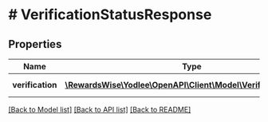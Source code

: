 # # VerificationStatusResponse

## Properties

Name | Type | Description | Notes
------------ | ------------- | ------------- | -------------
**verification** | [**\RewardsWise\Yodlee\OpenAPI\Client\Model\VerificationStatus[]**](VerificationStatus.md) |  | [optional] [readonly]

[[Back to Model list]](../../README.md#models) [[Back to API list]](../../README.md#endpoints) [[Back to README]](../../README.md)
